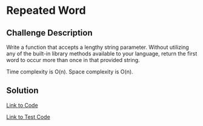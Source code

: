 # Repeated Word


## Challenge Description
Write a function that accepts a lengthy string parameter. Without utilizing any of the built-in library methods available to your language, return the first word to occur more than once in that provided string.


Time complexity is O(n).
Space complexity is O(n).


## Solution
[Link to Code](./src/main/java/repeated/word/RepeatedWord.java)

[Link to Test Code](./src/test/java/repeated/word/AppTest.java)


